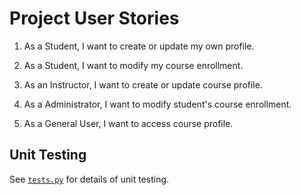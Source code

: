 Project User Stories
=====
1. As a Student, I want to create or update my own profile.

2. As a Student, I want to modify my course enrollment.

3. As an Instructor, I want to create or update course profile.

4. As a Administrator, I want to modify student's course enrollment.

5. As a General User, I want to access course profile.


Unit Testing
----

See [`tests.py`](models/api/tests.py) for details of unit testing.
